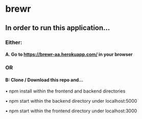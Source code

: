 # brewr

## In order to run this application...

### Either:

#### A. Go to https://brewr-aa.herokuapp.com/ in your browser 

### OR 

#### B: Clone / Download this repo and...

•  npm install within the frontend and backend directories

•  npm start within the backend directory under localhost:5000

•  npm start within the frontend directory under localhost:3000
